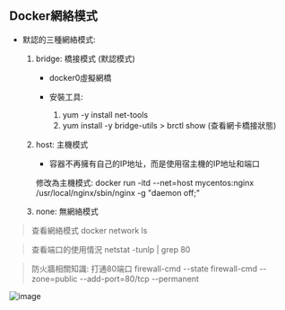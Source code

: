 <h2>Docker網絡模式</h2>

- 默認的三種網絡模式:
  1. bridge: 橋接模式 (默認模式)
     - docker0虛擬網橋
    
     - 安裝工具:
       1. yum -y install net-tools
       2. yum install -y bridge-utils >  brctl show (查看網卡橋接狀態)


  2. host: 主機模式
     - 容器不再擁有自己的IP地址，而是使用宿主機的IP地址和端口
    
      修改為主機模式: docker run -itd --net=host mycentos:nginx /usr/local/nginx/sbin/nginx  -g "daemon off;"

  3. none: 無網絡模式
 
> 查看網絡模式
> docker network ls

> 查看端口的使用情況
> netstat -tunlp | grep 80

> 防火牆相關知識: 打通80端口
> firewall-cmd --state
> firewall-cmd --zone=public --add-port=80/tcp --permanent


![image](https://github.com/user-attachments/assets/ad4e3a19-3d72-4ac6-be8d-6120313c6780)
